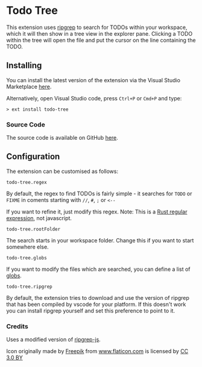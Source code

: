 # Todo Tree

This extension uses <a href="https://github.com/BurntSushi/ripgrep">ripgrep</a> to search for TODOs within your workspace, which it will then show in a tree view in the explorer pane. Clicking a TODO within the tree will open the file and put the cursor on the line containing the TODO.

## Installing

You can install the latest version of the extension via the Visual Studio Marketplace [here](https://marketplace.visualstudio.com/items?itemName=Gruntfuggly.todo-tree).

Alternatively, open Visual Studio code, press `Ctrl+P` or `Cmd+P` and type:

    > ext install todo-tree

### Source Code

The source code is available on GitHub [here](https://github.com/Gruntfuggly/todo-tree).

## Configuration

The extension can be customised as follows:

`todo-tree.regex`

By default, the regex to find TODOs is fairly simple - it searches for `TODO` or `FIXME` in coments starting with `//`, `#`, `;` or `<--`

If you want to refine it, just modify this regex. Note: This is a <a href="https://doc.rust-lang.org/regex/regex/index.html>">Rust regular expression</a>, not javascript.

`todo-tree.rootFolder`

The search starts in your workspace folder. Change this if you want to start somewhere else.

`todo-tree.globs`

If you want to modify the files which are searched, you can define a list of <a href="https://www.npmjs.com/package/glob">globs</a>.

`todo-tree.ripgrep`

By default, the extension tries to download and use the version of ripgrep that has been compiled by vscode for your platform. If this doesn't work you can install ripgrep yourself and set this preference to point to it.

### Credits

Uses a modified version of <a href="https://www.npmjs.com/package/ripgrep-js">ripgrep-js</a>.

<div>Icon originally made by <a href="http://www.freepik.com" title="Freepik">Freepik</a> from <a href="https://www.flaticon.com/" title="Flaticon">www.flaticon.com</a> is licensed by <a href="http://creativecommons.org/licenses/by/3.0/" title="Creative Commons BY 3.0" target="_blank">CC 3.0 BY</a></div>
